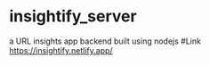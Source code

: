 # insightify_server
a URL insights app backend built using nodejs
#Link
https://insightify.netlify.app/

